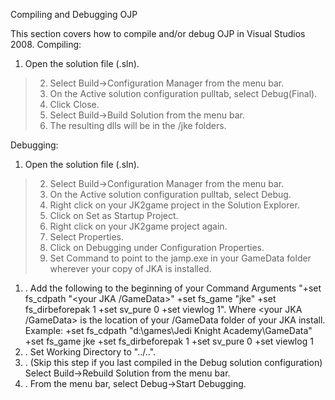 Compiling and Debugging OJP

This section covers how to compile and/or debug OJP in Visual Studios 2008.
Compiling:

  1. Open the solution file (.sln).
> 2. Select Build->Configuration Manager from the menu bar.
> 3. On the Active solution configuration pulltab, select Debug(Final).
> 4. Click Close.
> 5. Select Build->Build Solution from the menu bar.
> 6. The resulting dlls will be in the /jke folders.

Debugging:

  1. Open the solution file (.sln).
> 2. Select Build->Configuration Manager from the menu bar.
> 3. On the Active solution configuration pulltab, select Debug.
> 4. Right click on your JK2game project in the Solution Explorer.
> 5. Click on Set as Startup Project.
> 6. Right click on your JK2game project again.
> 7. Select Properties.
> 8. Click on Debugging under Configuration Properties.
> 9. Set Command to point to the jamp.exe in your GameData folder wherever your copy of JKA is installed.
  1. . Add the following to the beginning of your Command Arguments "+set fs\_cdpath "<your JKA /GameData>" +set fs\_game "jke" +set fs\_dirbeforepak 1 +set sv\_pure 0 +set viewlog 1".  Where <your JKA /GameData> is the location of your /GameData folder of your JKA install.  Example:  +set fs\_cdpath "d:\games\Jedi Knight Academy\GameData" +set fs\_game jke +set fs\_dirbeforepak 1 +set sv\_pure 0 +set viewlog 1
  1. . Set Working Directory to "../..".
  1. . (Skip this step if you last compiled in the Debug solution configuration) Select Build->Rebuild Solution from the menu bar.
  1. . From the menu bar, select Debug->Start Debugging.